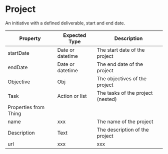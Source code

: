 # Project
An initiative with a defined deliverable, start and end date.


|Property |Expected Type |Description |
|---------|--------------|------------|
|startDate |Date or datetime |The start date of the project |
|endDate |Date or datetime | The end date of the project |
|Objective |Obj |The objectives of the project |
|Task |Action or list |The tasks of the project (nested) |
|Properties from Thing |
|name|xxx |The name of the project |
|Description |Text | The description of the project |
|url |xxx |xxx |
